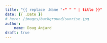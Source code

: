 ```yaml
---
title: "{{ replace .Name "-" " " | title }}"
date: {{ .Date }}
# hero: /images/background/sunrise.jpg
author:
    name: Doug Anjard
draft: true
---
```

